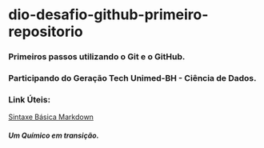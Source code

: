 # dio-desafio-github-primeiro-repositorio
### Primeiros passos utilizando o Git e o GitHub. 
### Participando do Geração Tech Unimed-BH - Ciência de Dados.

### Link Úteis:
[Sintaxe Básica Markdown](https://www.markdownguide.org/basic-syntax/)











##### Um Químico em transição.
